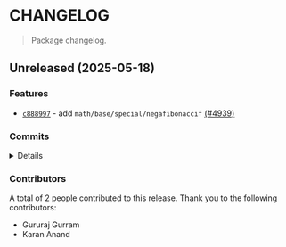 # CHANGELOG

> Package changelog.

<section class="release" id="unreleased">

## Unreleased (2025-05-18)

<section class="features">

### Features

-   [`c888997`](https://github.com/stdlib-js/stdlib/commit/c888997a587373790a6ebadbadfec9da0557a17e) - add `math/base/special/negafibonaccif` [(#4939)](https://github.com/stdlib-js/stdlib/pull/4939)

</section>

<!-- /.features -->

<section class="commits">

### Commits

<details>

-   [`c888997`](https://github.com/stdlib-js/stdlib/commit/c888997a587373790a6ebadbadfec9da0557a17e) - **feat:** add `math/base/special/negafibonaccif` [(#4939)](https://github.com/stdlib-js/stdlib/pull/4939) _(by Gururaj Gurram, stdlib-bot, Karan Anand)_

</details>

</section>

<!-- /.commits -->

<section class="contributors">

### Contributors

A total of 2 people contributed to this release. Thank you to the following contributors:

-   Gururaj Gurram
-   Karan Anand

</section>

<!-- /.contributors -->

</section>

<!-- /.release -->

